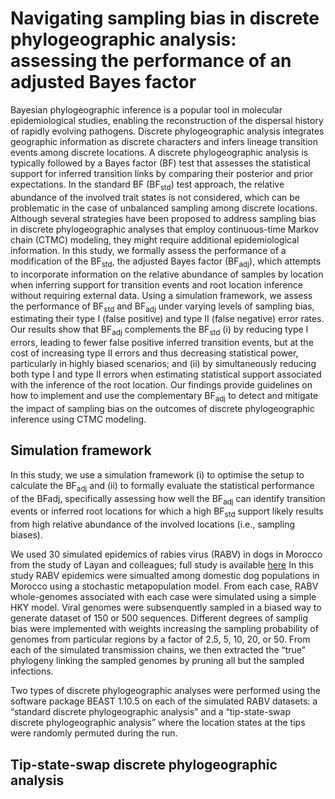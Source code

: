 # Navigating sampling bias in discrete phylogeographic analysis: assessing the performance of an adjusted Bayes factor

Bayesian phylogeographic inference is a popular tool in molecular epidemiological studies, enabling the reconstruction of the dispersal history of rapidly evolving pathogens. Discrete phylogeographic analysis integrates geographic information as discrete characters and infers lineage transition events among discrete locations. A discrete phylogeographic analysis is typically followed by a Bayes factor (BF) test that assesses the statistical support for inferred transition links by comparing their posterior and prior expectations. In the standard BF (BF<sub>std</sub>) test approach, the relative abundance of the involved trait states is not considered, which can be problematic in the case of unbalanced sampling among discrete locations. Although several strategies have been proposed to address sampling bias in discrete phylogeographic analyses that employ continuous-time Markov chain (CTMC) modeling, they might require additional epidemiological information. In this study, we formally assess the performance of a modification of the BF<sub>std</sub>, the adjusted Bayes factor (BF<sub>adj</sub>), which attempts to incorporate information on the relative abundance of samples by location when inferring support for transition events and root location inference without requiring external data. Using a simulation framework, we assess the performance of BF<sub>std</sub> and BF<sub>adj</sub> under varying levels of sampling bias, estimating their type I (false positive) and type II (false negative) error rates. Our results show that BF<sub>adj</sub> complements the BF<sub>std</sub> (i) by reducing type I errors, leading to fewer false positive inferred transition events, but at the cost of increasing type II errors and thus decreasing statistical power, particularly in highly biased scenarios; and (ii) by simultaneously reducing both type I and type II errors when estimating statistical support associated with the inference of the root location. Our findings provide guidelines on how to implement and use the complementary BF<sub>adj</sub> to detect and mitigate the impact of sampling bias on the outcomes of discrete phylogeographic inference using CTMC modeling.

## Simulation framework

In this study, we use a simulation framework (i) to optimise the setup to calculate the BF<sub>adj</sub> and (ii) to formally evaluate the statistical performance of the BFadj, specifically assessing how well the BF<sub>adj</sub> can identify transition events or inferred root locations for which a high BF<sub>std</sub> support likely results from  high relative abundance of the involved locations (i.e., sampling biases). 

We used 30 simulated epidemics of rabies virus (RABV) in dogs in Morocco from the study of Layan and colleagues; full study is available [here](https://doi.org/10.1093/ve/vead010)
In this study RABV epidemics were simualted among domestic dog populations in Morocco using a stochastic metapopulation model. From each case, RABV whole-genomes associated with each case were simulated using a simple HKY model. Viral genomes were subsenquently sampled in a biased way to generate dataset of 150 or 500 sequences. Different degrees of samplig bias were implemented with weights increasing the sampling probability of genomes from particular regions by a factor of 2.5, 5, 10, 20, or 50. From each of the simulated transmission chains, we then extracted the “true” phylogeny linking the sampled genomes by pruning all but the sampled infections. 

Two types of discrete phylogeographic analyses were performed using the software package BEAST 1.10.5 on each of the simulated RABV datasets: a “standard discrete phylogeographic analysis” and a “tip-state-swap discrete phylogeographic analysis” where the location states at the tips were randomly permuted during the run.

## Tip-state-swap discrete phylogeographic analysis
